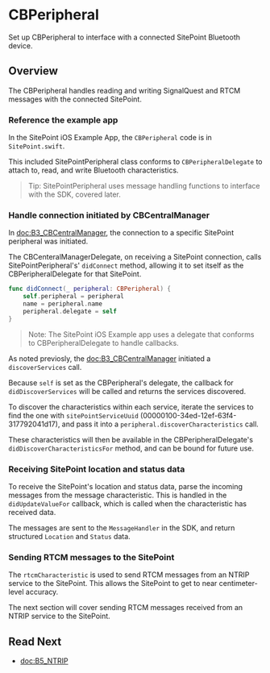 # CBPeripheral

Set up CBPeripheral to interface with a connected SitePoint Bluetooth device.

## Overview

The CBPeripheral handles reading and writing SignalQuest and RTCM messages with the connected SitePoint.

### Reference the example app

In the SitePoint iOS Example App, the `CBPeripheral` code is in `SitePoint.swift`.

This included SitePointPeripheral class conforms to `CBPeripheralDelegate` to attach to, read, and write Bluetooth characteristics.

> Tip: SitePointPeripheral uses message handling functions to interface with the SDK, covered later.

### Handle connection initiated by CBCentralManager

In <doc:B3_CBCentralManager>, the connection to a specific SitePoint peripheral was initiated.

The CBCenteralManagerDelegate, on receiving a SitePoint connection, calls SitePointPeripheral's' `didConnect` method, allowing it to set itself as the CBPeripheralDelegate for that SitePoint.

```swift
func didConnect(_ peripheral: CBPeripheral) {
    self.peripheral = peripheral
    name = peripheral.name
    peripheral.delegate = self
}
```

> Note: The SitePoint iOS Example app uses a delegate that conforms to CBPeripheralDelegate to handle callbacks.

As noted previosly, the <doc:B3_CBCentralManager> initiated a `discoverServices` call.

Because `self` is set as the CBPeripheral's delegate, the callback for `didDiscoverServices` will be called and returns the services discovered. 

To discover the characteristics within each service, iterate the services to find the one with `sitePointServiceUuid` (00000100-34ed-12ef-63f4-317792041d17), and pass it into a `peripheral.discoverCharacteristics` call.

These characteristics will then be available in the CBPeripheralDelegate's `didDiscoverCharacteristicsFor` method, and can be bound for future use.

### Receiving SitePoint location and status data

To receive the SitePoint's location and status data, parse the incoming messages from the message characteristic. This is handled in the `didUpdateValueFor` callback, which is called when the characteristic has received data.

The messages are sent to the `MessageHandler` in the SDK, and return structured ``Location`` and ``Status`` data.

<!--TODO: Add more info here-->

### Sending RTCM messages to the SitePoint

The `rtcmCharacteristic` is used to send RTCM messages from an NTRIP service to the SitePoint. This allows the SitePoint to get to near centimeter-level accuracy.

The next section will cover sending RTCM messages received from an NTRIP service to the SitePoint.

## Read Next

- <doc:B5_NTRIP>
